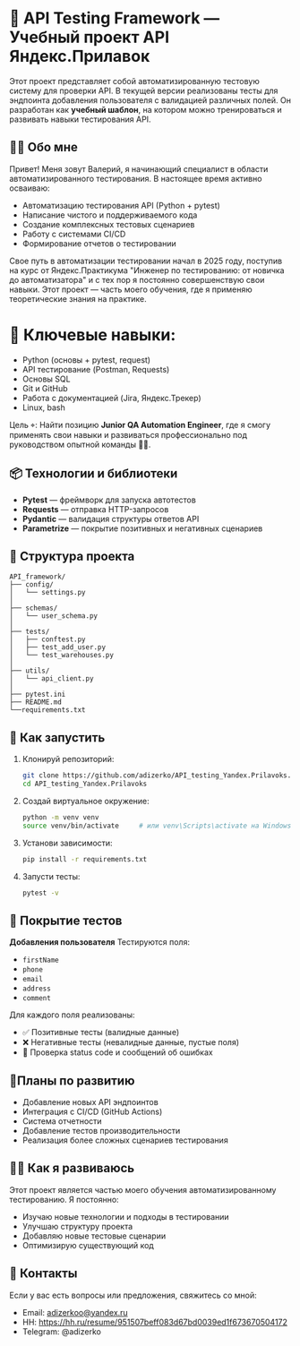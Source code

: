 # 🧪 API Testing Framework — Учебный проект API Яндекс.Прилавок

Этот проект представляет собой автоматизированную тестовую систему для проверки API. В текущей версии реализованы тесты для эндпоинта добавления пользователя с валидацией различных полей. Он разработан как **учебный шаблон**, на котором можно тренироваться и развивать навыки тестирования API.

## 🙋‍♂️ Обо мне

Привет! Меня зовут Валерий, я начинающий специалист в области автоматизированного тестирования. В настоящее время активно осваиваю:
   - Автоматизацию тестирования API (Python + pytest)
   - Написание чистого и поддерживаемого кода
   - Создание комплексных тестовых сценариев
   - Работу с системами CI/CD
   - Формирование отчетов о тестировании

Свое путь в автоматизации тестировании начал в 2025 году, поступив на курс от Яндекс.Практикума "Инженер по тестированию: от новичка до автоматизатора" и с тех пор я постоянно совершенствую свои навыки. Этот проект — часть моего обучения, где я применяю теоретические знания на практике.

 # 🧩 Ключевые навыки:
   - Python (основы + pytest, request)
   - API тестирование (Postman, Requests)
   - Основы SQL
   - Git и GitHub
   - Работа с документацией (Jira, Яндекс.Трекер)
   - Linux, bash

Цель ⌖: Найти позицию **Junior QA Automation Engineer**, где я смогу применять свои навыки и развиваться профессионально под руководством опытной команды 🤜🤛.


## 📦 Технологии и библиотеки

- **Pytest** — фреймворк для запуска автотестов
- **Requests** — отправка HTTP-запросов
- **Pydantic** — валидация структуры ответов API
- **Parametrize** — покрытие позитивных и негативных сценариев

## 📁 Структура проекта

```
API_framework/
├── config/
│   └── settings.py
│
├── schemas/
│   └── user_schema.py
│
├── tests/
│   ├── conftest.py
│   ├── test_add_user.py
│   └── test_warehouses.py
│
├── utils/
│   └── api_client.py
│
├── pytest.ini
├── README.md
└──requirements.txt

```

## 🚀 Как запустить

1. Клонируй репозиторий:
   ```bash
   git clone https://github.com/adizerko/API_testing_Yandex.Prilavoks.git
   cd API_testing_Yandex.Prilavoks
   ```

2. Создай виртуальное окружение:
   ```bash
   python -m venv venv
   source venv/bin/activate     # или venv\Scripts\activate на Windows
   ```

3. Установи зависимости:
   ```bash
   pip install -r requirements.txt
   ```

4. Запусти тесты:
   ```bash
   pytest -v
   ```

## 🧪 Покрытие тестов

**Добавления пользователя**
Тестируются поля:
- `firstName`
- `phone`
- `email`
- `address`
- `comment`

Для каждого поля реализованы:

- ✅ Позитивные тесты (валидные данные)
- ❌ Негативные тесты (невалидные данные, пустые поля)
- 🎯 Проверка status code и сообщений об ошибках

## 🧠Планы по развитию

- Добавление новых API эндпоинтов
- Интеграция с CI/CD (GitHub Actions)
- Cистема отчетности
- Добавление тестов производительности
- Реализация более сложных сценариев тестирования

## 👨‍💻 Как я развиваюсь

Этот проект является частью моего обучения автоматизированному тестированию. Я постоянно:
   - Изучаю новые технологии и подходы в тестировании
   - Улучшаю структуру проекта
   - Добавляю новые тестовые сценарии
   - Оптимизирую существующий код

## 📝 Контакты

Если у вас есть вопросы или предложения, свяжитесь со мной:
   - Email: adizerkoo@yandex.ru
   - HH: https://hh.ru/resume/951507beff083d67bd0039ed1f673670504172
   - Telegram: @adizerko